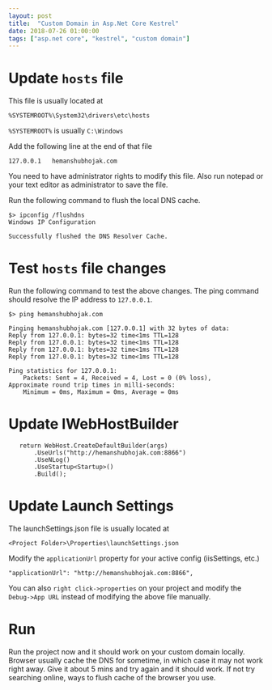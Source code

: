 ```yaml
---
layout: post
title:  "Custom Domain in Asp.Net Core Kestrel"
date: 2018-07-26 01:00:00
tags: ["asp.net core", "kestrel", "custom domain"]
---
```



# Update `hosts` file
This file is usually located at

    %SYSTEMROOT%\System32\drivers\etc\hosts

`%SYSTEMROOT%` is usually `C:\Windows`

Add the following line at the end of that file

    127.0.0.1   hemanshubhojak.com

You need to have administrator rights to modify this file. Also run notepad or your text editor as administrator to save the file.

Run the following command to flush the local DNS cache.

    $> ipconfig /flushdns
    Windows IP Configuration
    
    Successfully flushed the DNS Resolver Cache.

# Test `hosts` file changes

Run the following command to test the above changes. The ping command should resolve the IP address to `127.0.0.1`.

    $> ping hemanshubhojak.com
    
    Pinging hemanshubhojak.com [127.0.0.1] with 32 bytes of data:
    Reply from 127.0.0.1: bytes=32 time<1ms TTL=128
    Reply from 127.0.0.1: bytes=32 time<1ms TTL=128
    Reply from 127.0.0.1: bytes=32 time<1ms TTL=128
    Reply from 127.0.0.1: bytes=32 time<1ms TTL=128
    
    Ping statistics for 127.0.0.1:
        Packets: Sent = 4, Received = 4, Lost = 0 (0% loss),
    Approximate round trip times in milli-seconds:
        Minimum = 0ms, Maximum = 0ms, Average = 0ms

	
# Update IWebHostBuilder

       return WebHost.CreateDefaultBuilder(args)
           .UseUrls("http://hemanshubhojak.com:8866")
           .UseNLog()
           .UseStartup<Startup>()
           .Build();

# Update Launch Settings

The launchSettings.json file is usually located at 

    <Project Folder>\Properties\launchSettings.json

Modify the `applicationUrl` property for your active config (iisSettings, etc.)

	"applicationUrl": "http://hemanshubhojak.com:8866",

You can also `right click->properties` on your project and modify the `Debug->App URL` instead of modifying the above file manually.

# Run

Run the project now and it should work on your custom domain locally. Browser usually cache the DNS for sometime, in which case it may not work right away. Give it about 5 mins and try again and it should work. If not try searching online, ways to flush cache of the browser you use.
